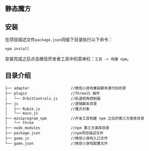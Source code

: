 ## 静态魔方

## 安装

在项目描述文件`package.json`同级下目录执行以下命令：

```bash
npm install
```

安装完成之后点击微信开发者工具中的菜单栏：`工具 -> 构建 npm`。

## 目录介绍

```
├── adapter                   //微信小游戏兼容脚本源代码目录
├── plugin                    //ThreeJS 插件
│   └── OrbitControls.js      //轨道视角控制器
├── js                        //逻辑脚本目录
│   ├── Rubik.js              //魔方对象
│   └── main.js
├── miniprogram_npm           //开发工具构建 npm 之后的第三方类库目录
│   └── three
├── node_modules              //npm 第三方类库目录
├── package.json              //npm项目描述文件
├── game.js                   //微信小游戏入口文件
└── game.json                 //微信小游戏配置文件
```
